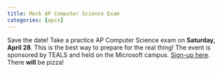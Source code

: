```yaml
---
title: Mock AP Computer Science Exam
categories: [apcs]
---
```

Save the date! Take a practice AP Computer Science exam on <b>Saturday, April 28</b>. This is the best way to prepare for the real thing! The event is sponsored by TEALS and held on the Microsoft campus. [Sign-up here](https://www.surveymonkey.com/r/2018MockExam). There <b>will</b> be pizza!
